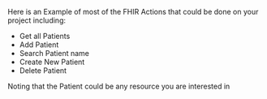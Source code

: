 Here is an Example of most of the FHIR Actions that could be done on your project including:
- Get all Patients
- Add Patient
- Search Patient name
- Create New Patient
- Delete Patient

Noting that the Patient could be any resource you are interested in 
